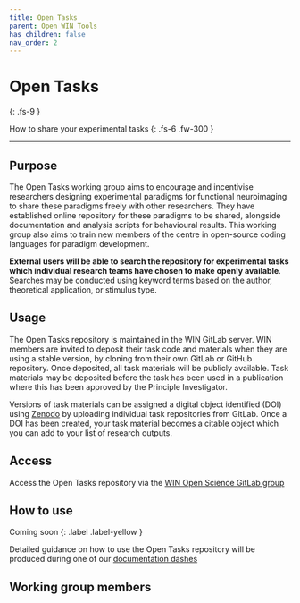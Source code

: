 ```yaml
---
title: Open Tasks
parent: Open WIN Tools
has_children: false
nav_order: 2
---
```


# Open Tasks
{: .fs-9 }

How to share your experimental tasks
{: .fs-6 .fw-300 }

---

## Purpose
The Open Tasks working group aims to encourage and incentivise researchers designing experimental paradigms for functional neuroimaging to share these paradigms freely with other researchers. They have established online repository for these paradigms to be shared, alongside documentation and analysis scripts for behavioural results. This working group also aims to train new members of the centre in open-source coding languages for paradigm development.

**External users will be able to search the repository for experimental tasks which individual research teams have chosen to make openly available**. Searches may be conducted using keyword terms based on the author, theoretical application, or stimulus type.

## Usage
The Open Tasks repository is maintained in the WIN GitLab server. WIN members are invited to deposit their task code and materials when they are using a stable version, by cloning from their own GitLab or GitHub repository. Once deposited, all task materials will be publicly available. Task materials may be deposited before the task has been used in a publication where this has been approved by the Principle Investigator.

Versions of task materials can be assigned a digital object identified (DOI) using [Zenodo](https://zenodo.org) by uploading individual task repositories from GitLab. Once a DOI has been created, your task material becomes a citable object which you can add to your list of research outputs.

## Access
Access the Open Tasks repository via the [WIN Open Science GitLab group](https://git.fmrib.ox.ac.uk/open-science)

## How to use
Coming soon
{: .label .label-yellow }

Detailed guidance on how to use the Open Tasks repository will be produced during one of our [documentation dashes](../events/doc-dash-1.md)

## Working group members
